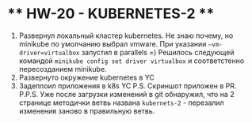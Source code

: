 # ** HW-20 - KUBERNETES-2 **

1. Развернул локальный кластер kubernetes.
Не знаю почему, но minikube по умолчанию выбрал vmware. При указании `–vm-driver=virtualbox` запустил в parallels =)
Решилось следующей командой `minikube config set driver virtualbox` и соответстенно пересозданием minikube.
2. Развернуто окружение kubernetes в YC
3. Задеплоил приложения в k8s YC
P.S. Скриншот приложен в PR.
P.P.S. Уже после загрузки изменений в git обнаружил, что на 2 странице методички ветвь названа `kubernets-2` - перезалил изменения заново в правильную ветвь.